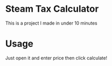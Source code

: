 # Steam Tax Calculator
This is a project I made in under 10 minutes
# Usage
Just open it and enter price then click calculate!
